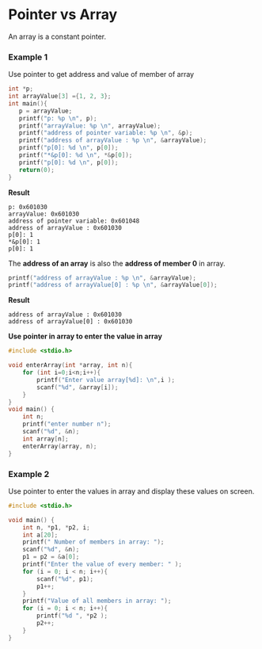 # Pointer vs Array

An array is a constant pointer.

### Example 1

Use pointer to get address and value of member of array

```c
int *p;
int arrayValue[3] ={1, 2, 3};
int main(){
   p = arrayValue;
   printf("p: %p \n", p);
   printf("arrayValue: %p \n", arrayValue);
   printf("address of pointer variable: %p \n", &p);
   printf("address of arrayValue : %p \n", &arrayValue);
   printf("p[0]: %d \n", p[0]);
   printf("*&p[0]: %d \n", *&p[0]);
   printf("p[0]: %d \n", p[0]);
   return(0);
}
```

**Result**

```
p: 0x601030 
arrayValue: 0x601030 
address of pointer variable: 0x601048 
address of arrayValue : 0x601030 
p[0]: 1 
*&p[0]: 1 
p[0]: 1 
```

The **address of an array** is also the **address of member 0** in array.

```c
printf("address of arrayValue : %p \n", &arrayValue);
printf("address of arrayValue[0] : %p \n", &arrayValue[0]);
```

**Result**

```
address of arrayValue : 0x601030 
address of arrayValue[0] : 0x601030 
```

**Use pointer in array to enter the value in array**

```c
#include <stdio.h>

void enterArray(int *array, int n){
	for (int i=0;i<n;i++){
		printf("Enter value array[%d]: \n",i );
		scanf("%d", &array[i]);
	}
}
void main() {
	int n;
	printf("enter number n");
	scanf("%d", &n);
	int array[n];
	enterArray(array, n);
}
```

### Example 2

Use pointer to enter the values in array and display these values on screen.

```c
#include <stdio.h>

void main() {
	int n, *p1, *p2, i;
	int a[20];
	printf(" Number of members in array: ");
	scanf("%d", &n);
	p1 = p2 = &a[0];
	printf("Enter the value of every member: " );
	for (i = 0; i < n; i++){
		scanf("%d", p1);
		p1++;
	}
	printf("Value of all members in array: ");
	for (i = 0; i < n; i++){
		printf("%d ", *p2 );
		p2++;
	}
}
```